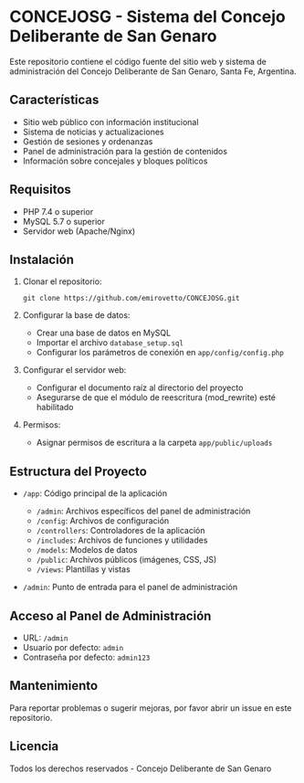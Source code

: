# CONCEJOSG - Sistema del Concejo Deliberante de San Genaro

Este repositorio contiene el código fuente del sitio web y sistema de administración del Concejo Deliberante de San Genaro, Santa Fe, Argentina.

## Características

- Sitio web público con información institucional
- Sistema de noticias y actualizaciones
- Gestión de sesiones y ordenanzas
- Panel de administración para la gestión de contenidos
- Información sobre concejales y bloques políticos

## Requisitos

- PHP 7.4 o superior
- MySQL 5.7 o superior
- Servidor web (Apache/Nginx)

## Instalación

1. Clonar el repositorio:
   ```
   git clone https://github.com/emirovetto/CONCEJOSG.git
   ```

2. Configurar la base de datos:
   - Crear una base de datos en MySQL
   - Importar el archivo `database_setup.sql`
   - Configurar los parámetros de conexión en `app/config/config.php`

3. Configurar el servidor web:
   - Configurar el documento raíz al directorio del proyecto
   - Asegurarse de que el módulo de reescritura (mod_rewrite) esté habilitado

4. Permisos:
   - Asignar permisos de escritura a la carpeta `app/public/uploads`

## Estructura del Proyecto

- `/app`: Código principal de la aplicación
  - `/admin`: Archivos específicos del panel de administración
  - `/config`: Archivos de configuración
  - `/controllers`: Controladores de la aplicación
  - `/includes`: Archivos de funciones y utilidades
  - `/models`: Modelos de datos
  - `/public`: Archivos públicos (imágenes, CSS, JS)
  - `/views`: Plantillas y vistas

- `/admin`: Punto de entrada para el panel de administración

## Acceso al Panel de Administración

- URL: `/admin`
- Usuario por defecto: `admin`
- Contraseña por defecto: `admin123`

## Mantenimiento

Para reportar problemas o sugerir mejoras, por favor abrir un issue en este repositorio.

## Licencia

Todos los derechos reservados - Concejo Deliberante de San Genaro 